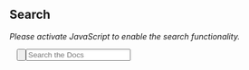 ## Search

*Please activate JavaScript to enable the search functionality.*

<form id="nav_search" action="/jsearch/">
<span role="status" aria-live="polite" class="ui-helper-hidden-accessible"></span>
<input name="q" id="tipue_search_inputNO" type="text" class="tipue_search_input search-query ui-autocomplete-input" placeholder="Search the Docs" autocomplete="off">
<div style="float: left; margin-left: 13px;"><input type="button" id="tipue_search_button" onclick="this.form.submit();"></div>
<div style="clear: left;"></div>
</form>

<div id="tipue_search_content"></div>


